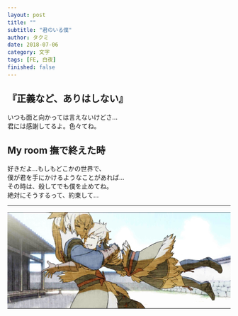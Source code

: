 ```yaml
---
layout: post
title: ""
subtitle: "君のいる僕"
author: タクミ
date: 2018-07-06
category: 文字
tags: [FE, 白夜]
finished: false
---
```


## 『正義など、ありはしない』

<p>
いつも面と向かっては言えないけどさ… <br>君には感謝してるよ。色々てね。
</p>

## My room 撫で終えた時

<p>
好きだよ…もしもどこかの世界で、<br>
僕が君を手にかけるようなことがあれば… <br> 
その時は、殺してでも僕を止めてね。<br>
絶対にそうするって、約束して…
</p>

------------------------------------------------------------------------

![タクミとキサラギ](images/20180706_takumi_kiragi.png)

